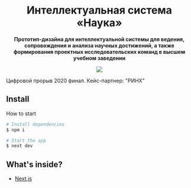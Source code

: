 <h1 align="center">Интеллектуальная система «Наука»</h1>

<p align="center"><b>Прототип-дизайна для интеллектуальной системы для ведения, сопровождения и анализа научных достижений, а также формирования проектных исследовательских команд в высшем учебном заведении</b></p>

<p align="center"><img src="https://i.ibb.co/qdryYpg/rsue.png"/></p>
<p>Цифровой прорыв 2020 финал. Кейс-партнер: "РИНХ"</p>
<h2>Install</h2>

How to start
<br/>

```bash
# Install dependencies
$ npm i

# Start the app
$ next dev
```

<h2>What's inside?</h2>

- [Next.js](https://nextjs.org/)



